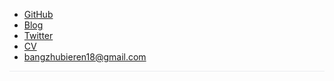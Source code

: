 - [GitHub](https://github.com/jananzzzz)
- [Blog](https://jananzzzz.github.io)
- [Twitter](https://twitter.com/fananshi)
- [CV]()
- bangzhubieren18@gmail.com

<hr style="height: 1px; background-color: #eaecef;">